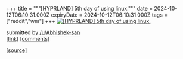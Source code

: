 +++
title = """[HYPRLAND] 5th day of using linux."""
date = 2024-10-12T06:10:31.000Z
expiryDate = 2024-10-12T06:10:31.000Z
tags = ["reddit","wm"]
+++
[![[HYPRLAND] 5th day of using linux.](https://b.thumbs.redditmedia.com/_GZs-e42w3HFtKqKXiEewxLc-pMW8w-hDDA1vEBZDmc.jpg "[HYPRLAND] 5th day of using linux.")](https://www.reddit.com/r/unixporn/comments/1g1tvde/hyprland_5th_day_of_using_linux/)

submitted by [/u/Abhishek-san](https://www.reddit.com/user/Abhishek-san)  
[\[link\]](https://www.reddit.com/gallery/1g1tvde) [\[comments\]](https://www.reddit.com/r/unixporn/comments/1g1tvde/hyprland_5th_day_of_using_linux/)

[[source]](https://www.reddit.com/r/unixporn/comments/1g1tvde/hyprland_5th_day_of_using_linux/)
